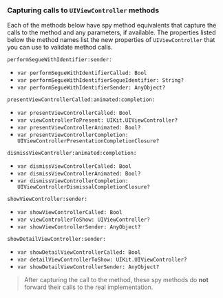 ### Capturing calls to `UIViewController` methods

Each of the methods below have spy method equivalents that capture the calls to the method and any parameters, if available.  The properties listed below the method names list the new properties of `UIViewController` that you can use to validate method calls.

`performSegueWithIdentifier:sender:`
 - `var performSegueWithIdentifierCalled: Bool`
 - `var performSegueWithIdentifierSegueIdentifier: String?`
 - `var performSegueWithIdentifierSender: AnyObject?`

`presentViewControllerCalled:animated:completion:`
 - `var presentViewControllerCalled: Bool`
 - `var viewControllerToPresent: UIKit.UIViewController?`
 - `var presentViewControllerAnimated: Bool?`
 - `var presentViewControllerCompletion: UIViewControllerPresentationCompletionClosure?`

`dismissViewController:animated:completion:`
 - `var dismissViewControllerCalled: Bool`
 - `var dismissViewControllerAnimated: Bool?`
 - `var dismissViewControllerCompletion: UIViewControllerDismissalCompletionClosure?`

`showViewController:sender:`
 - `var showViewControllerCalled: Bool`
 - `var viewControllerToShow: UIViewController?`
 - `var showViewControllerSender: AnyObject?`

 `showDetailViewController:sender:`
 - `var showDetailViewControllerCalled: Bool`
 - `var detailViewControllerToShow: UIKit.UIViewController?`
 - `var showDetailViewControllerSender: AnyObject?`


 > After capturing the call to the method, these spy methods do **not** forward their calls to the real implementation.
